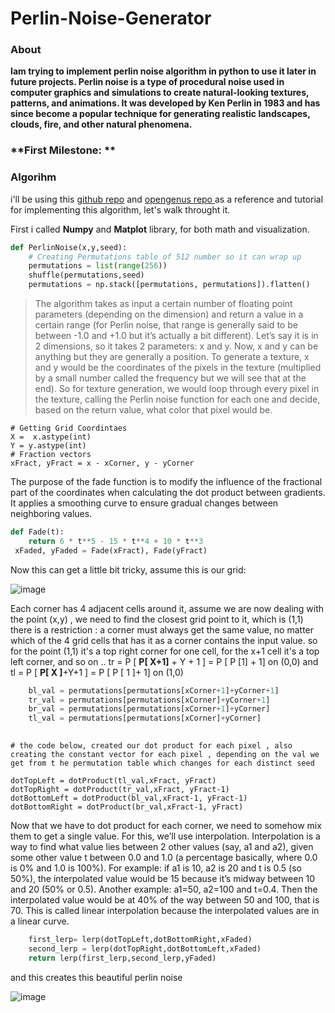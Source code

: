 # Perlin-Noise-Generator
### About

**Iam trying to implement perlin noise algorithm in python to use it later in future projects. Perlin noise is a type of procedural noise used in computer graphics and simulations to create natural-looking textures, patterns, and animations. It was developed by Ken Perlin in 1983 and has since become a popular technique for generating realistic landscapes, clouds, fire, and other natural phenomena.**



### **First Milestone: **
            
### Algorihm
i'll be using this [github repo](https://rtouti.github.io/graphics/perlin-noise-algorithm "github repo") and [opengenus repo ](https://iq.opengenus.org/perlin-noise/ "opengenus repo ") as a reference and tutorial for implementing this algorithm, let's walk throught it.

First i called **Numpy** and **Matplot** library, for both math and visualization.

```py
def PerlinNoise(x,y,seed):
    # Creating Permutations table of 512 number so it can wrap up
    permutations = list(range(256))
    shuffle(permutations,seed)
    permutations = np.stack([permutations, permutations]).flatten()
```
> The algorithm takes as input a certain number of floating point parameters (depending on the dimension) and return a value in a certain range (for Perlin noise, that range is generally said to be between -1.0 and +1.0 but it’s actually a bit different). Let’s say it is in 2 dimensions, so it takes 2 parameters: x and y. Now, x and y can be anything but they are generally a position. To generate a texture, x and y would be the coordinates of the pixels in the texture (multiplied by a small number called the frequency but we will see that at the end). So for texture generation, we would loop through every pixel in the texture, calling the Perlin noise function for each one and decide, based on the return value, what color that pixel would be.
  
    # Getting Grid Coordintaes 
	X =  x.astype(int)
	Y = y.astype(int) 
    # Fraction vectors
    xFract, yFract = x - xCorner, y - yCorner
	
The purpose of the fade function is to modify the influence of the fractional part of the coordinates when calculating the dot product between gradients. It applies a smoothing curve to ensure gradual changes between neighboring values.
```py
def Fade(t):
    return 6 * t**5 - 15 * t**4 + 10 * t**3
 xFaded, yFaded = Fade(xFract), Fade(yFract)
```
Now this can get a little bit tricky, assume this is our grid:


![image](https://github.com/Yousef-Albasel/Perlin-Noise-Generator/assets/111648493/3f3e789b-8814-497b-907a-3c845cb07181)

Each corner has 4 adjacent cells around it, assume we are now dealing with the point (x,y) , we need to find the closest grid point to it, which is (1,1)
there is a restriction : a corner must always get the same value, no matter which of the 4 grid cells that has it as a corner contains the input value.
so for the point (1,1) it's a top right corner for one cell, for the x+1 cell it's a top left corner, and so on .. 
tr = P [ **P[ X+1]** + Y + 1 ] = P [ P [1] + 1] on (0,0)
and tl = P [ **P[ X ]**+Y+1 ] = P [ P [ 1 ]+ 1]   on (1,0)
```py
    bl_val = permutations[permutations[xCorner+1]+yCorner+1]
    tr_val = permutations[permutations[xCorner]+yCorner+1]
    br_val = permutations[permutations[xCorner+1]+yCorner]
    tl_val = permutations[permutations[xCorner]+yCorner]
     
```

    # the code below, created our dot product for each pixel , also creating the constant vector for each pixel , depending on the val we get from t he permutation table which changes for each distinct seed 

    dotTopLeft = dotProduct(tl_val,xFract, yFract)
    dotTopRight = dotProduct(tr_val,xFract, yFract-1)
    dotBottomLeft = dotProduct(bl_val,xFract-1, yFract-1)
    dotBottomRight = dotProduct(br_val,xFract-1, yFract)
Now that we have to dot product for each corner, we need to somehow mix them to get a single value. For this, we’ll use interpolation. Interpolation is a way to find what value lies between 2 other values (say, a1 and a2), given some other value t between 0.0 and 1.0 (a percentage basically, where 0.0 is 0% and 1.0 is 100%). For example: if a1 is 10, a2 is 20 and t is 0.5 (so 50%), the interpolated value would be 15 because it’s midway between 10 and 20 (50% or 0.5). Another example: a1=50, a2=100 and t=0.4. Then the interpolated value would be at 40% of the way between 50 and 100, that is 70. This is called linear interpolation because the interpolated values are in a linear curve.
```py
    first_lerp= lerp(dotTopLeft,dotBottomRight,xFaded)
    second_lerp = lerp(dotTopRight,dotBottomLeft,xFaded)
    return lerp(first_lerp,second_lerp,yFaded)
```
and this creates this beautiful perlin noise 

![image](https://github.com/Yousef-Albasel/Perlin-Noise-Generator/assets/111648493/0e46589f-a1f7-4d7d-a3ed-18f24f4e3a84)
